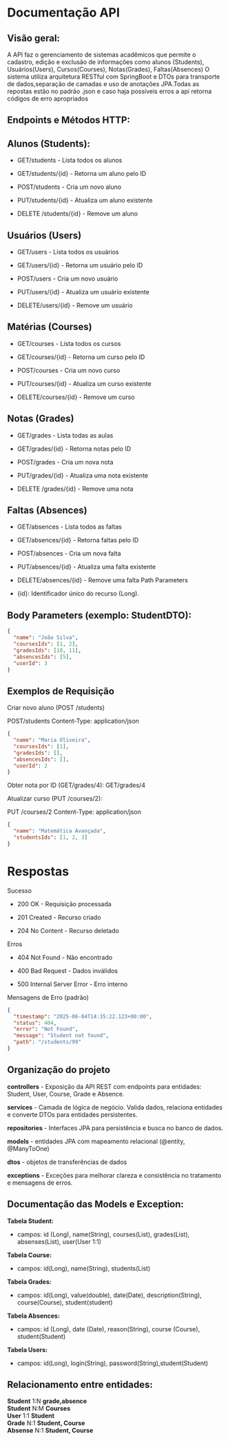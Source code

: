 # Documentação API

## Visão geral:  
 
   A API faz o gerenciamento de sistemas acadêmicos que permite o cadastro, edição e exclusão de informações como alunos (Students), Usuários(Users), Cursos(Courses), Notas(Grades), Faltas(Absences)
   O sistema utiliza arquitetura RESTful com SpringBoot e DTOs para transporte de dados,separação de camadas e uso de anotações JPA.Todas as repostas estão no padrão .json e caso haja possíveis erros a api retorna códigos de erro apropriados

   ## Endpoints e Métodos HTTP:

 ## Alunos (Students):

- GET/students - Lista todos os alunos

- GET/students/{id} - Retorna um aluno pelo ID

- POST/students - Cria um novo aluno

- PUT/students/{id} - Atualiza um aluno existente

- DELETE /students/{id} - Remove um aluno

## Usuários (Users)

- GET/users - Lista todos os usuários

- GET/users/{id} - Retorna um usuário pelo ID

- POST/users - Cria um novo usuário

- PUT/users/{id} - Atualiza um usuário existente

- DELETE/users/{id} - Remove um usuário 

## Matérias (Courses)

- GET/courses - Lista todos os cursos

- GET/courses/{id} - Retorna um curso pelo ID

- POST/courses - Cria um novo curso

- PUT/courses/{id} - Atualiza um curso existente

- DELETE/courses/{id} - Remove um curso

## Notas (Grades)

- GET/grades - Lista todas as aulas

- GET/grades/{id} - Retorna notas pelo ID

- POST/grades - Cria um nova nota

- PUT/grades/{id} - Atualiza uma nota existente

- DELETE /grades/{id} - Remove uma nota

 ## Faltas (Absences)

- GET/absences - Lista todos as faltas

- GET/absences/{id} - Retorna faltas pelo ID

- POST/absences - Cria um nova falta

- PUT/absences/{id} - Atualiza uma falta existente

- DELETE/absences/{id} - Remove uma falta
Path Parameters

- {id}: Identificador único do recurso (Long).

## Body Parameters (exemplo: StudentDTO):

```json
{
  "name": "João Silva",
  "coursesIds": [1, 2],
  "gradesIds": [10, 11],
  "absencesIds": [5],
  "userId": 3
}
```

## Exemplos de Requisição

Criar novo aluno (POST /students)

POST/students
Content-Type: application/json

``` json
{
  "name": "Maria Oliveira",
  "coursesIds": [1],
  "gradesIds": [],
  "absencesIds": [],
  "userId": 2
}
```

Obter nota por ID (GET/grades/4):
   GET/grades/4

Atualizar curso (PUT /courses/2):

PUT /courses/2
Content-Type: application/json

```json
{
  "name": "Matemática Avançada",
  "studentsIds": [1, 2, 3]
}
```

 # Respostas

 Sucesso

- 200 OK - Requisição processada 

- 201 Created - Recurso criado 

- 204 No Content - Recurso deletado 

Erros

- 404 Not Found - Não encontrado

- 400 Bad Request - Dados inválidos

- 500 Internal Server Error - Erro interno

 Mensagens de Erro (padrão)

```json 
{
  "timestamp": "2025-06-04T14:35:22.123+00:00",
  "status": 404,
  "error": "Not Found",
  "message": "Student not found",
  "path": "/students/99"
} 
 ```

## Organização do projeto

**controllers** - Exposição da API REST com endpoints para entidades: Student, User, Course, Grade e Absence.

**services** - Camada de lógica de negócio. Valida dados, relaciona entidades e converte DTOs para entidades persistentes.

**repositories** - Interfaces JPA para persistência e busca no banco de dados.

**models** - entidades JPA com mapeamento relacional (@entity, @ManyToOne)

**dtos** - objetos de transferências de dados 

**exceptions** - Exceções para melhorar clareza e consistência no tratamento e mensagens de erros.


## Documentação das Models e Exception:

**Tabela Student:**
  - campos: id (Long), name(String), courses(List<Course>), grades(List<grade>), absenses(List<Absence>), user(User 1:1)

**Tabela Course:**
- campos: id(Long), name(String), students(List<Students>)  

**Tabela Grades:**
- campos: id(Long), value(double), date(Date), description(String), course(Course), student(student)

**Tabela Absences:**
- campos: id (Long), date (Date), reason(String), course (Course), student(Student)

**Tabela Users:**
- campos: id(Long), login(String), password(String),student(Student)

## Relacionamento entre entidades:

 **Student**  1:N  **grade,absence** </br>
 **Student**  N:M  **Courses** </br>
 **User**  1:1  **Student** </br>
 **Grade**  N:1  **Student, Course** </br>
 **Absense**  N:1  **Student, Course** </br>
